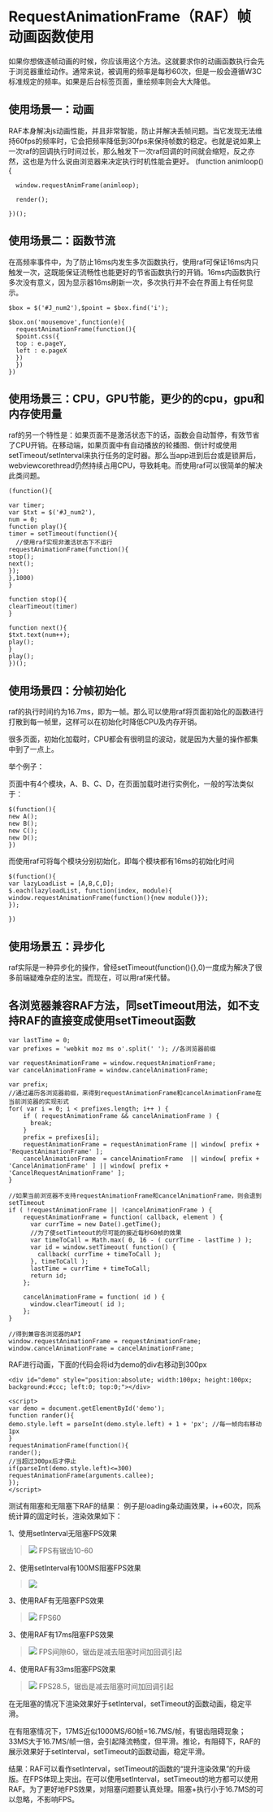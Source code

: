 # RequestAnimationFrame（RAF）帧动画函数使用  #

如果你想做逐帧动画的时候，你应该用这个方法。这就要求你的动画函数执行会先于浏览器重绘动作。通常来说，被调用的频率是每秒60次，但是一般会遵循W3C标准规定的频率。如果是后台标签页面，重绘频率则会大大降低。

## 使用场景一：动画 ##

RAF本身解决js动画性能，并且非常智能，防止并解决丢帧问题。当它发现无法维持60fps的频率时，它会把频率降低到30fps来保持帧数的稳定。也就是说如果上一次raf的回调执行时间过长，那么触发下一次raf回调的时间就会缩短，反之亦然，这也是为什么说由浏览器来决定执行时机性能会更好。
    (function animloop(){
    
      window.requestAnimFrame(animloop);
      
      render();
      
    })();
    
## 使用场景二：函数节流 ##

在高频率事件中，为了防止16ms内发生多次函数执行，使用raf可保证16ms内只触发一次，这既能保证流畅性也能更好的节省函数执行的开销。16ms内函数执行多次没有意义，因为显示器16ms刷新一次，多次执行并不会在界面上有任何显示。

    $box = $('#J_num2'),$point = $box.find('i');
   
    $box.on('mousemove',function(e){ 
      requestAnimationFrame(function(){ 
      $point.css({   
      top : e.pageY,   
      left : e.pageX   
      })   
      })  
    })

## 使用场景三：CPU，GPU节能，更少的的cpu，gpu和内存使用量 ##

raf的另一个特性是：如果页面不是激活状态下的话，函数会自动暂停，有效节省了CPU开销。在移动端，如果页面中有自动播放的轮播图、倒计时或使用setTimeout/setInterval来执行任务的定时器。那么当app进到后台或是锁屏后，webviewcorethread仍然持续占用CPU，导致耗电。而使用raf可以很简单的解决此类问题。

    (function(){

    var timer;
    var $txt = $('#J_num2'),
    num = 0;
    function play(){
    timer = setTimeout(function(){
      //使用raf实现非激活状态下不运行
    requestAnimationFrame(function(){
    stop();
    next();
    });
    },1000)
    }
     
    function stop(){
    clearTimeout(timer)
    }
     
    function next(){
    $txt.text(num++);
    play();
    }
    play();
    })();


## 使用场景四：分帧初始化 ##

raf的执行时间约为16.7ms，即为一帧。那么可以使用raf将页面初始化的函数进行打散到每一帧里，这样可以在初始化时降低CPU及内存开销。

很多页面，初始化加载时，CPU都会有很明显的波动，就是因为大量的操作都集中到了一点上。

举个例子：

页面中有4个模块，A、B、C、D，在页面加载时进行实例化，一般的写法类似于：

    $(function(){
    new A();
    new B();
    new C();
    new D();
    })

而使用raf可将每个模块分别初始化，即每个模块都有16ms的初始化时间

    $(function(){
    var lazyLoadList = [A,B,C,D];
    $.each(lazyloadList, function(index, module){
    window.requestAnimationFrame(function(){new module()});
    });
     
    })


## 使用场景五：异步化 ##

raf实际是一种异步化的操作，曾经setTimeout(function(){},0)一度成为解决了很多前端疑难杂症的法宝。而现在，可以用raf来代替。


## 各浏览器兼容RAF方法，同setTimeout用法，如不支持RAF的直接变成使用setTimeout函数 ##


    var lastTime = 0;
    var prefixes = 'webkit moz ms o'.split(' '); //各浏览器前缀
    
    var requestAnimationFrame = window.requestAnimationFrame;
    var cancelAnimationFrame = window.cancelAnimationFrame;
    
    var prefix;
    //通过遍历各浏览器前缀，来得到requestAnimationFrame和cancelAnimationFrame在当前浏览器的实现形式
    for( var i = 0; i < prefixes.length; i++ ) {
    	if ( requestAnimationFrame && cancelAnimationFrame ) {
    	  break;
    	}
    	prefix = prefixes[i];
    	requestAnimationFrame = requestAnimationFrame || window[ prefix + 'RequestAnimationFrame' ];
    	cancelAnimationFrame  = cancelAnimationFrame  || window[ prefix + 'CancelAnimationFrame' ] || window[ prefix + 'CancelRequestAnimationFrame' ];
    }
    
    //如果当前浏览器不支持requestAnimationFrame和cancelAnimationFrame，则会退到setTimeout
    if ( !requestAnimationFrame || !cancelAnimationFrame ) {
    	requestAnimationFrame = function( callback, element ) {
    	  var currTime = new Date().getTime();
    	  //为了使setTimteout的尽可能的接近每秒60帧的效果
    	  var timeToCall = Math.max( 0, 16 - ( currTime - lastTime ) ); 
    	  var id = window.setTimeout( function() {
    		callback( currTime + timeToCall );
    	  }, timeToCall );
    	  lastTime = currTime + timeToCall;
    	  return id;
    	};
    	
    	cancelAnimationFrame = function( id ) {
    	  window.clearTimeout( id );
    	};
    }
    
    //得到兼容各浏览器的API
    window.requestAnimationFrame = requestAnimationFrame; 
    window.cancelAnimationFrame = cancelAnimationFrame;	


RAF进行动画，下面的代码会将id为demo的div右移动到300px

    <div id="demo" style="position:absolute; width:100px; height:100px; background:#ccc; left:0; top:0;"></div>
    
    <script>
    var demo = document.getElementById('demo');
    function rander(){
    demo.style.left = parseInt(demo.style.left) + 1 + 'px'; //每一帧向右移动1px
    }
    requestAnimationFrame(function(){
    rander();
    //当超过300px后才停止
    if(parseInt(demo.style.left)<=300) requestAnimationFrame(arguments.callee);
    });
    </script>


测试有阻塞和无阻塞下RAF的结果：
例子是loading条动画效果，i++60次，同系统计算的固定时长，渲染效果如下：

1、使用setInterval无阻塞FPS效果

> ![](assets/raf-inter-1.jpg)
> FPS有锯齿10-60

2、使用setInterval有100MS阻塞FPS效果

> ![](assets/raf-inter-2.jpg)

3、使用RAF有无阻塞FPS效果

> ![](assets/raf-raf-1.jpg)
> FPS60

3、使用RAF有17ms阻塞FPS效果

> ![](assets/raf-raf-2.jpg)
> FPS间隙60，锯齿是减去阻塞时间加回调引起

4、使用RAF有33ms阻塞FPS效果

> ![](assets/raf-raf-3.jpg)
> FPS28.5，锯齿是减去阻塞时间加回调引起

在无阻塞的情况下渲染效果好于setInterval，setTimeout的函数动画，稳定平滑。

在有阻塞情况下，17MS近似1000MS/60帧=16.7MS/帧，有锯齿阻碍现象；33MS大于16.7MS/帧一倍，会引起降流畅度，但平滑。推论，有阻碍下，RAF的展示效果好于setInterval，setTimeout的函数动画，稳定平滑。

结果：RAF可以看作setInterval，setTimeout的函数的“提升渲染效果”的升级版。在FPS体现上突出。在可以使用setInterval，setTimeout的地方都可以使用RAF。为了更好地FPS效果，对阻塞问题要认真处理。阻塞+执行小于16.7MS的可以忽略，不影响FPS。

